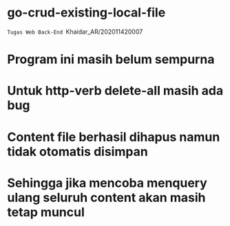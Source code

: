 # go-crud-existing-local-file
`Tugas Web Back-End
`Khaidar_AR/202011420007


# Program ini masih belum sempurna
# Untuk http-verb delete-all masih ada bug
# Content file berhasil dihapus namun tidak otomatis disimpan
# Sehingga jika mencoba menquery ulang seluruh content akan masih tetap muncul

